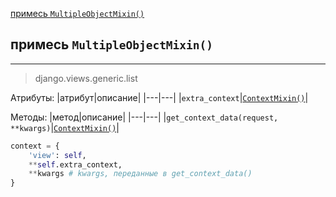 [примесь `MultipleObjectMixin()`](#примесь%20`MultipleObjectMixin()`)

## примесь `MultipleObjectMixin()`
---
>django.views.generic.list

Атрибуты:
|атрибут|описание|
|---|---|
|`extra_context`|[`ContextMixin()`](классы-представления-описание/base.md#Примесь%20`ContextMixin()`)|

Методы:
|метод|описание|
|---|---|
|`get_context_data(request, **kwargs)`|[`ContextMixin()`](классы-представления-описание/base.md#Примесь%20`ContextMixin()`)|
```python
context = {
	'view': self,
	**self.extra_context,
	**kwargs # kwargs, переданные в get_context_data()
}
```



